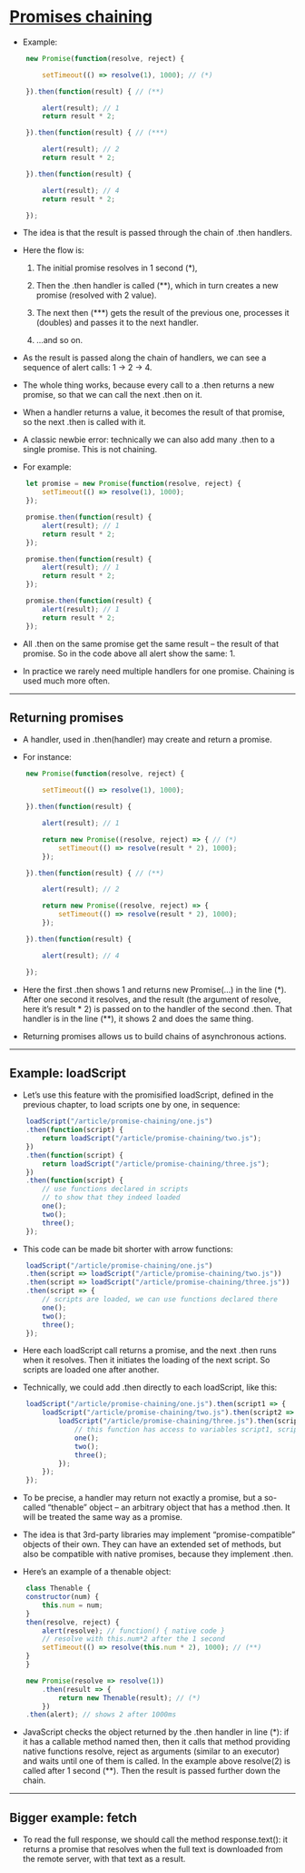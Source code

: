 # [Promises chaining](https://javascript.info/promise-chaining)

- Example:

```js
    new Promise(function(resolve, reject) {

        setTimeout(() => resolve(1), 1000); // (*)

    }).then(function(result) { // (**)

        alert(result); // 1
        return result * 2;

    }).then(function(result) { // (***)

        alert(result); // 2
        return result * 2;

    }).then(function(result) {

        alert(result); // 4
        return result * 2;

    });
```

- The idea is that the result is passed through the chain of .then handlers.

- Here the flow is:

    1. The initial promise resolves in 1 second (*),

    1. Then the .then handler is called (**), which in turn creates a new promise (resolved with 2 value).

    1. The next then (***) gets the result of the previous one, processes it (doubles) and passes it to the next handler.

    1. …and so on.

- As the result is passed along the chain of handlers, we can see a sequence of alert calls: 1 → 2 → 4.

- The whole thing works, because every call to a .then returns a new promise, so that we can call the next .then on it.

- When a handler returns a value, it becomes the result of that promise, so the next .then is called with it.

- A classic newbie error: technically we can also add many .then to a single promise. This is not chaining.

- For example:

```js
    let promise = new Promise(function(resolve, reject) {
        setTimeout(() => resolve(1), 1000);
    });

    promise.then(function(result) {
        alert(result); // 1
        return result * 2;
    });

    promise.then(function(result) {
        alert(result); // 1
        return result * 2;
    });

    promise.then(function(result) {
        alert(result); // 1
        return result * 2;
    });
```

- All .then on the same promise get the same result – the result of that promise. So in the code above all alert show the same: 1.

- In practice we rarely need multiple handlers for one promise. Chaining is used much more often.


---


## Returning promises

- A handler, used in .then(handler) may create and return a promise.

- For instance:

```js
    new Promise(function(resolve, reject) {

        setTimeout(() => resolve(1), 1000);

    }).then(function(result) {

        alert(result); // 1

        return new Promise((resolve, reject) => { // (*)
            setTimeout(() => resolve(result * 2), 1000);
        });

    }).then(function(result) { // (**)

        alert(result); // 2

        return new Promise((resolve, reject) => {
            setTimeout(() => resolve(result * 2), 1000);
        });

    }).then(function(result) {

        alert(result); // 4

    });
```

- Here the first .then shows 1 and returns new Promise(…) in the line (*). After one second it resolves, and the result (the argument of resolve, here it’s result * 2) is passed on to the handler of the second .then. That handler is in the line (**), it shows 2 and does the same thing.

- Returning promises allows us to build chains of asynchronous actions.


---


## Example: loadScript

- Let’s use this feature with the promisified loadScript, defined in the previous chapter, to load scripts one by one, in sequence:

```js
    loadScript("/article/promise-chaining/one.js")
    .then(function(script) {
        return loadScript("/article/promise-chaining/two.js");
    })
    .then(function(script) {
        return loadScript("/article/promise-chaining/three.js");
    })
    .then(function(script) {
        // use functions declared in scripts
        // to show that they indeed loaded
        one();
        two();
        three();
    });
```

- This code can be made bit shorter with arrow functions:

```js
    loadScript("/article/promise-chaining/one.js")
    .then(script => loadScript("/article/promise-chaining/two.js"))
    .then(script => loadScript("/article/promise-chaining/three.js"))
    .then(script => {
        // scripts are loaded, we can use functions declared there
        one();
        two();
        three();
    });
```

- Here each loadScript call returns a promise, and the next .then runs when it resolves. Then it initiates the loading of the next script. So scripts are loaded one after another.

- Technically, we could add .then directly to each loadScript, like this:

```js
    loadScript("/article/promise-chaining/one.js").then(script1 => {
        loadScript("/article/promise-chaining/two.js").then(script2 => {
            loadScript("/article/promise-chaining/three.js").then(script3 => {
                // this function has access to variables script1, script2 and script3
                one();
                two();
                three();
            });
        });
    });
```

- To be precise, a handler may return not exactly a promise, but a so-called “thenable” object – an arbitrary object that has a method .then. It will be treated the same way as a promise.

- The idea is that 3rd-party libraries may implement “promise-compatible” objects of their own. They can have an extended set of methods, but also be compatible with native promises, because they implement .then.

- Here’s an example of a thenable object:

```js
    class Thenable {
    constructor(num) {
        this.num = num;
    }
    then(resolve, reject) {
        alert(resolve); // function() { native code }
        // resolve with this.num*2 after the 1 second
        setTimeout(() => resolve(this.num * 2), 1000); // (**)
    }
    }

    new Promise(resolve => resolve(1))
        .then(result => {
            return new Thenable(result); // (*)
        })
    .then(alert); // shows 2 after 1000ms
```

- JavaScript checks the object returned by the .then handler in line (*): if it has a callable method named then, then it calls that method providing native functions resolve, reject as arguments (similar to an executor) and waits until one of them is called. In the example above resolve(2) is called after 1 second (**). Then the result is passed further down the chain.


---


## Bigger example: fetch

- To read the full response, we should call the method response.text(): it returns a promise that resolves when the full text is downloaded from the remote server, with that text as a result.